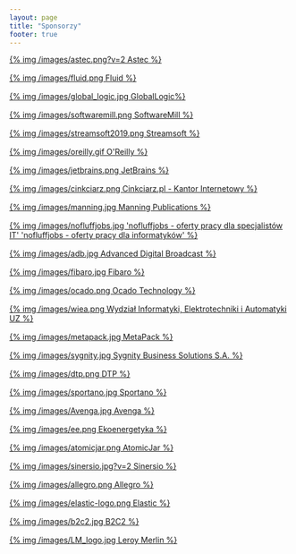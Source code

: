 ```yaml
---
layout: page
title: "Sponsorzy"
footer: true
---
```


<div class="logogrid" style="display: grid;grid-template-columns: repeat(auto-fill, minmax(300px, 1fr));grid-gap: 1rem;">
<div><a href="http://www.astec.net/pl/" target="_blank">{% img /images/astec.png?v=2 Astec %}</a></div>
<div><a href="http://fluidagency.pl/" target="_blank">{% img /images/fluid.png Fluid %}</a></div>
<div><a href="https://www.globallogic.com/" target="_blank">{% img /images/global_logic.jpg GlobalLogic%}</a></div>
<div><a href="http://softwaremill.com/" target="_blank">{% img /images/softwaremill.png SoftwareMill %}</a></div>
<div><a href="http://streamsoft.pl/" target="_blank">{% img /images/streamsoft2019.png Streamsoft %}</a></div>
<div><a href="http://oreilly.com" target="_blank">{% img /images/oreilly.gif O'Reilly %}</a></div>
<div><a href="http://jetbrains.com" target="_blank">{% img /images/jetbrains.png JetBrains %}</a></div>
<div><a href="http://cinkciarz.pl" target="_blank">{% img /images/cinkciarz.png Cinkciarz.pl - Kantor Internetowy %}</a></div>
<div><a href="http://manning.com/" target="_blank">{% img /images/manning.jpg Manning Publications %}</a></div>
<div><a href="http://nofluffjobs.com/" target="_blank">{% img /images/nofluffjobs.jpg 'nofluffjobs - oferty pracy dla specjalistów IT' 'nofluffjobs - oferty pracy dla informatyków' %}</a></div>
<div><a href="http://adbglobal.com/" target="_blank">{% img /images/adb.jpg Advanced Digital Broadcast %}</a></div>
<div><a href="http://fibaro.com/" target="_blank">{% img /images/fibaro.jpg Fibaro %}</a></div>
<div><a href="http://ocadotechnology.com/" target="_blank">{% img /images/ocado.png Ocado Technology %}</a></div>
<div><a href="http://weit.uz.zgora.pl/" target="_blank">{% img /images/wiea.png Wydział Informatyki, Elektrotechniki i Automatyki UZ %}</a></div>
<div><a href="http://metapack.com/" target="_blank">{% img /images/metapack.jpg  MetaPack %}</a></div>
<div><a href="http://www.sygnitysbs.pl/" target="_blank">{% img /images/sygnity.jpg Sygnity Business Solutions S.A. %}</a></div>
<div><a href="https://dtpoland.com" target="_blank">{% img /images/dtp.png DTP %}</a></div>
<div><a href="https://sportano.pl" target="_blank">{% img /images/sportano.jpg Sportano %}</a></div>
<div><a href="https://avenga.com" target="_blank">{% img /images/Avenga.jpg Avenga %}</a></div>
<div><a href="https://ekoenergetyka.com.pl/" target="_blank">{% img /images/ee.png Ekoenergetyka %}</a></div>
<div><a href="https://www.atomicjar.com/" target="_blank">{% img /images/atomicjar.png AtomicJar %}</a></div>	
<div><a href="https://sinersio.com" target="_blank">{% img /images/sinersio.jpg?v=2 Sinersio %}</a></div>
<div><a href="https://allegro.pl" target="_blank">{% img /images/allegro.png Allegro %}</a></div>
<div><a href="https://www.elastic.co" target="_blank">{% img /images/elastic-logo.png Elastic %}</a></div>
<div><a href="https://www.b2c2.com/" target="_blank">{% img /images/b2c2.jpg B2C2 %}</a></div>
<div><a href="https://www.leroymerlin.pl/" target="_blank">{% img /images/LM_logo.jpg Leroy Merlin %}</a></div>	
<div>&nbsp;</div>	
</div>
